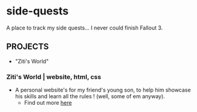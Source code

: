 # side-quests
A place to track my side quests... I never could finish Fallout 3.


## PROJECTS
- "Ziti's World"


### Ziti's World | website, html, css
- A personal website's for my friend's young son, to help him showcase his skills and learn all the rules ! (well, some of em anyway). 
    - Find out more [here](zitisWorld\README.md)